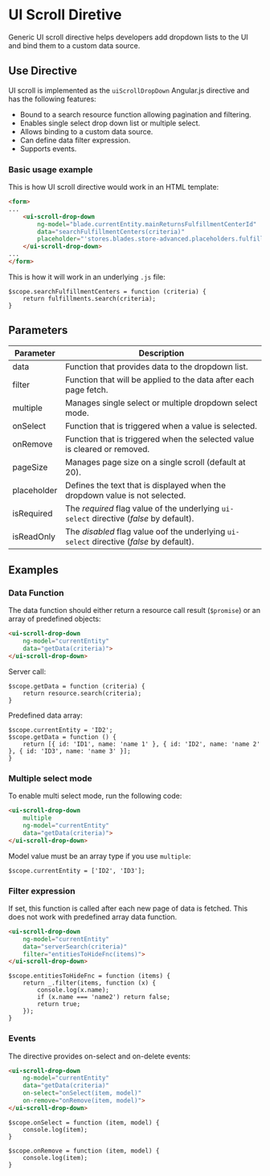 # UI Scroll Diretive

Generic UI scroll directive helps developers add dropdown lists to the UI and bind them to a custom data source. 

## Use Directive

UI scroll is implemented as the `uiScrollDropDown` Angular.js directive and has the following features:

* Bound to a search resource function allowing pagination and filtering.
* Enables single select drop down list or multiple select.
* Allows binding to a custom data source.
* Can define data filter expression.
* Supports events.

### Basic usage example

This is how UI scroll directive would work in an HTML template:

```HTML
<form>
...
    <ui-scroll-drop-down 
        ng-model="blade.currentEntity.mainReturnsFulfillmentCenterId"
        data="searchFulfillmentCenters(criteria)"
        placeholder="'stores.blades.store-advanced.placeholders.fulfillment-center'">
    </ui-scroll-drop-down>
...
</form>
```

This is how it will work in an underlying `.js` file:

```JS
$scope.searchFulfillmentCenters = function (criteria) {
    return fulfillments.search(criteria);
}
```

## Parameters

|Parameter|Description|
|---------|-----------|
|data|Function that provides data to the dropdown list.
|filter|Function that will be applied to the data after each page fetch.|
|multiple|Manages single select or multiple dropdown select mode.|
|onSelect|Function that is triggered when a value is selected.|
|onRemove|Function that is triggered when the selected value is cleared or removed.|
|pageSize|Manages page size on a single scroll (default at 20).|
|placeholder|Defines the text that is displayed when the dropdown value is not selected.|
|isRequired|The *required* flag value of the underlying `ui-select` directive (*false* by default).|
|isReadOnly|The *disabled* flag value oof the underlying `ui-select` directive (*false* by default).|

## Examples

### Data Function 
The data function should either return a resource call result (`$promise`) or an array of predefined objects:

```HTML
<ui-scroll-drop-down 
    ng-model="currentEntity"
    data="getData(criteria)">
</ui-scroll-drop-down>
```
Server call:

```JS
$scope.getData = function (criteria) {
    return resource.search(criteria);
}
```
Predefined data array:

```JS
$scope.currentEntity = 'ID2';
$scope.getData = function () {
    return [{ id: 'ID1', name: 'name 1' }, { id: 'ID2', name: 'name 2' }, { id: 'ID3', name: 'name 3' }];
}
```

### Multiple select mode

To enable multi select mode, run the following code:

```HTML
<ui-scroll-drop-down 
    multiple
    ng-model="currentEntity"
    data="getData(criteria)">
</ui-scroll-drop-down>
``` 

Model value must be an array type if you use `multiple`:

```JS
$scope.currentEntity = ['ID2', 'ID3'];
```

### Filter expression

If set, this function is called after each new page of data is fetched. This does not work with predefined array data function.

```HTML
<ui-scroll-drop-down 
    ng-model="currentEntity"
    data="serverSearch(criteria)"
    filter="entitiesToHideFnc(items)">
</ui-scroll-drop-down>
``` 
```JS
$scope.entitiesToHideFnc = function (items) {
    return _.filter(items, function (x) {
        console.log(x.name);
        if (x.name === 'name2') return false;
        return true;
    });
}
```

### Events

The directive provides on-select and on-delete events:

```HTML
<ui-scroll-drop-down 
    ng-model="currentEntity"
    data="getData(criteria)"
    on-select="onSelect(item, model)"
    on-remove="onRemove(item, model)">
</ui-scroll-drop-down>
``` 
```JS
$scope.onSelect = function (item, model) {
    console.log(item);
}

$scope.onRemove = function (item, model) {
    console.log(item);
}
```
